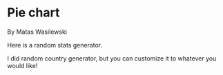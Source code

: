# Pie chart

By Matas Wasilewski

Here is a random stats generator.

I did random country generator, but you can customize it to whatever you would like!
